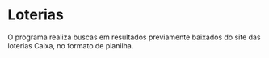 # Loterias

O programa realiza buscas em resultados previamente baixados
do site das loterias Caixa, no formato de planilha.
